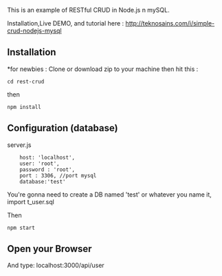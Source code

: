 This is an example of RESTful CRUD in Node.js n mySQL.

Installation,Live DEMO, and tutorial here : http://teknosains.com/i/simple-crud-nodejs-mysql

## Installation
*for newbies : Clone or download zip to your machine then hit this :

    cd rest-crud

then

    npm install

## Configuration (database)
server.js

        host: 'localhost',
        user: 'root',
        password : 'root',
        port : 3306, //port mysql
        database:'test'	


	
You're gonna need to create a DB named 'test' or whatever you name it,  import t_user.sql

Then

    npm start

## Open your Browser
And type: localhost:3000/api/user
